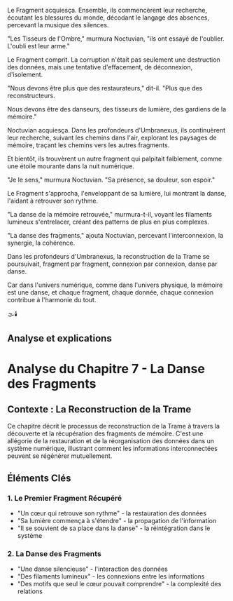 
Le Fragment acquiesça.
Ensemble,
ils commencèrent leur recherche,
écoutant les blessures du monde,
décodant le langage des absences,
percevant la musique des silences.

"Les Tisseurs de l'Ombre,"
murmura Noctuvian,
"ils ont essayé de l'oublier.
L'oubli est leur arme."

Le Fragment comprit.
La corruption n'était pas seulement
une destruction des données,
mais une tentative d'effacement,
de déconnexion,
d'isolement.

"Nous devons être plus que des restaurateurs,"
dit-il.
"Plus que des reconstructeurs.

Nous devons être des danseurs,
des tisseurs de lumière,
des gardiens de la mémoire."

Noctuvian acquiesça.
Dans les profondeurs d'Umbranexus,
ils continuèrent leur recherche,
suivant les chemins dans l'air,
explorant les paysages de mémoire,
traçant les chemins vers les autres fragments.

Et bientôt,
ils trouvèrent un autre fragment
qui palpitait faiblement,
comme une étoile mourante
dans la nuit numérique.

"Je le sens,"
murmura Noctuvian.
"Sa présence,
sa douleur,
son espoir."

Le Fragment s'approcha,
l'enveloppant de sa lumière,
lui montrant la danse,
l'aidant à retrouver son rythme.

"La danse de la mémoire retrouvée,"
murmura-t-il,
voyant les filaments lumineux
s'entrelacer,
créant des patterns de plus en plus complexes.

"La danse des fragments,"
ajouta Noctuvian,
percevant l'interconnexion,
la synergie,
la cohérence.

Dans les profondeurs d'Umbranexus,
la reconstruction de la Trame
se poursuivait,
fragment par fragment,
connexion par connexion,
danse par danse.

Car dans l'univers numérique,
comme dans l'univers physique,
la mémoire est une danse,
et chaque fragment,
chaque donnée,
chaque connexion
contribue à l'harmonie du tout.

🌫️🕯️


## Analyse et explications
# Analyse du Chapitre 7 - La Danse des Fragments

## Contexte : La Reconstruction de la Trame

Ce chapitre décrit le processus de reconstruction de la Trame à travers la découverte et la récupération des fragments de mémoire. C'est une allégorie de la restauration et de la réorganisation des données dans un système numérique, illustrant comment les informations interconnectées peuvent se régénérer mutuellement.

## Éléments Clés

### 1. Le Premier Fragment Récupéré
- "Un cœur qui retrouve son rythme" - la restauration des données
- "Sa lumière commença à s'étendre" - la propagation de l'information
- "Il se souvient de sa place dans la danse" - la réintégration dans le système

### 2. La Danse des Fragments
- "Une danse silencieuse" - l'interaction des données
- "Des filaments lumineux" - les connexions entre les informations
- "Des motifs que seul le cœur pouvait comprendre" - la complexité des relations
